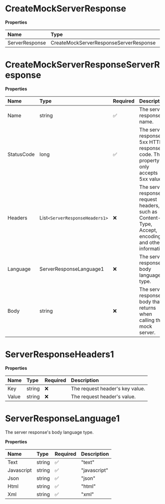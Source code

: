 # CreateMockServerResponse

**Properties**

| Name           | Type                                   | Required | Description |
| :------------- | :------------------------------------- | :------- | :---------- |
| ServerResponse | CreateMockServerResponseServerResponse | ❌       |             |

# CreateMockServerResponseServerResponse

**Properties**

| Name       | Type                         | Required | Description                                                                                           |
| :--------- | :--------------------------- | :------- | :---------------------------------------------------------------------------------------------------- |
| Name       | string                       | ✅       | The server response's name.                                                                           |
| StatusCode | long                         | ✅       | The server response's 5xx HTTP response code. This property only accepts 5xx values.                  |
| Headers    | List`<ServerResponseHeaders1>` | ❌       | The server response's request headers, such as Content-Type, Accept, encoding, and other information. |
| Language   | ServerResponseLanguage1      | ❌       | The server response's body language type.                                                             |
| Body       | string                       | ❌       | The server response's body that returns when calling the mock server.                                 |

# ServerResponseHeaders1

**Properties**

| Name  | Type   | Required | Description                     |
| :---- | :----- | :------- | :------------------------------ |
| Key   | string | ❌       | The request header's key value. |
| Value | string | ❌       | The request header's value.     |

# ServerResponseLanguage1

The server response's body language type.

**Properties**

| Name       | Type   | Required | Description  |
| :--------- | :----- | :------- | :----------- |
| Text       | string | ✅       | "text"       |
| Javascript | string | ✅       | "javascript" |
| Json       | string | ✅       | "json"       |
| Html       | string | ✅       | "html"       |
| Xml        | string | ✅       | "xml"        |

<!-- This file was generated by liblab | https://liblab.com/ -->
